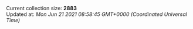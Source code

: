 Current collection size: **2883**  
Updated at: *Mon Jun 21 2021 08:58:45 GMT+0000 (Coordinated Universal Time)*